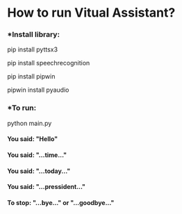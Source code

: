 # How to run Vitual Assistant?

### *Install library:

pip install pyttsx3

pip install speechrecognition

pip install pipwin

pipwin install pyaudio

### *To run: 
python main.py


<!-- Test case -->
#### You said: "Hello"
#### You said: "...time..."
#### You said: "...today..."
#### You said: "...pressident..."
#### To stop: "...bye..." or "...goodbye..."